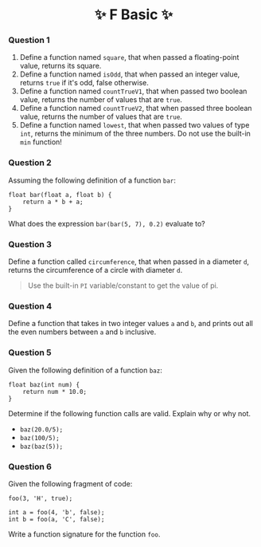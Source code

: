 <h1 align="center"> ✨ F Basic ✨ </h1>

### Question 1

1. Define a function named `square`, that when passed a floating-point value, returns its square.
2. Define a function named `isOdd`, that when passed an integer value, returns `true` if it's odd, false otherwise.
3. Define a function named `countTrueV1`, that when passed two boolean value, returns the number of values that are `true`.
4. Define a function named `countTrueV2`, that when passed three boolean value, returns the number of values that are `true`.
5. Define a function named `lowest`, that when passed two values of type `int`, returns the minimum of the three numbers. Do not use the built-in `min` function!

### Question 2

Assuming the following definition of a function `bar`:

```processing
float bar(float a, float b) {
    return a * b + a;
}
```
What does the expression `bar(bar(5, 7), 0.2)` evaluate to?

### Question 3

Define a function called `circumference`, that when passed in a diameter `d`, returns the circumference of a circle with diameter `d`.

> Use the built-in `PI` variable/constant to get the value of pi.

### Question 4

Define a function that takes in two integer values `a` and `b`, and prints out all the even numbers between `a` and `b` inclusive.

### Question 5

Given the following definition of a function `baz`:

```processing
float baz(int num) {
    return num * 10.0;
}
```
Determine if the following function calls are valid. Explain why or why not.

+ `baz(20.0/5);`
+ `baz(100/5);`
+ `baz(baz(5));`

### Question 6

Given the following fragment of code:

```processing
foo(3, 'H', true);

int a = foo(4, 'b', false);
int b = foo(a, 'C', false);
```

Write a function signature for the function `foo`.